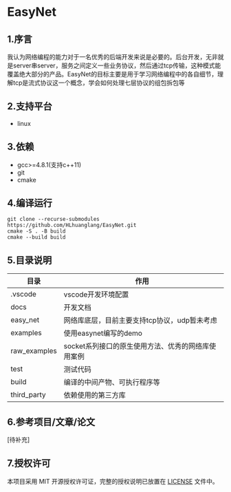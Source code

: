 # EasyNet

## 1.序言

我认为网络编程的能力对于一名优秀的后端开发来说是必要的。后台开发，无非就是server串server，服务之间定义一些业务协议，然后通过tcp传输，这种模式能覆盖绝大部分的产品。EasyNet的目标主要是用于学习网络编程中的各自细节，理解tcp是流式协议这一个概念，学会如何处理七层协议的组包拆包等

## 2.支持平台

- linux

## 3.依赖

- gcc>=4.8.1(支持c++11)
- git
- cmake

## 4.编译运行

```
git clone --recurse-submodules https://github.com/HLhuanglang/EasyNet.git
cmake -S . -B build
cmake --build build
```

## 5.目录说明

| 目录         | 作用                                               |
| ------------ | -------------------------------------------------- |
| .vscode      | vscode开发环境配置                                 |
| docs         | 开发文档                                           |
| easy_net     | 网络库底层，目前主要支持tcp协议，udp暂未考虑       |
| examples     | 使用easynet编写的demo       |
| raw_examples | socket系列接口的原生使用方法、优秀的网络库使用案例 |
| test         | 测试代码                                           |
| build        | 编译的中间产物、可执行程序等     |
| third_party      | 依赖使用的第三方库                                 |

## 6.参考项目/文章/论文

[待补充]

## 7.授权许可
本项目采用 MIT 开源授权许可证，完整的授权说明已放置在 [LICENSE](LICENSE) 文件中。
